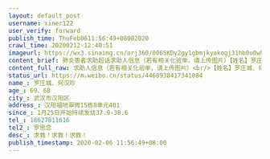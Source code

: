 ```yaml
---
layout: default_post
username: xiner122
user_verify: forward
publish_time: ThuFeb0611:56:49+08002020
crawl_time: 20200212-12:40:51
imageurl: https://wx3.sinaimg.cn/orj360/006SKDy2gy1gbmjkyakogj31hb0u0wht.jpg,https://wx1.sinaimg.cn/orj360/006SKDy2gy1gbmjkyputjj31hb0u0q5y.jpg,https://wx2.sinaimg.cn/orj360/006SKDy2gy1gbmjkz3encj31hb0u0gq6.jpg,https://wx4.sinaimg.cn/orj360/006SKDy2gy1gbmjkzhdisj30u01hbgpb.jpg,https://wx4.sinaimg.cn/orj360/006SKDy2gy1gbmjkzxr4qj30u01hbgnz.jpg,https://wx3.sinaimg.cn/orj360/006SKDy2gy1gbmjlk75pkj30u01hb0vq.jpg
content_brief: 肺炎患者求助超话求助人信息（若有相关化验单，请上传图片）【姓名】罗庄城、何汉珍【年龄】69、68【所在城市】武汉【所在小区、社区】汉阳福地翠微【患病时间】1.25【联系方式】18627811616【其他紧急联系人】罗思念【病情描述】 求救！求救！求救！【所在城市】武汉市汉阳区【所在小 ...全文
content_full_raw: 求助人信息（若有相关化验单，请上传图片）<br/>【姓名】罗庄城、何汉珍<br/>【年龄】69、68<br/>【所在城市】武汉<br/>【所在小区、社区】汉阳福地翠微<br/>【患病时间】1.25<br/>【联系方式】18627811616<br/>【其他紧急联系人】罗思念<br/>【病情描述】求救！求救！求救！<br/><br/>【所在城市】武汉市汉阳区<br/>【所在小区、社区】汉阳福地翠微15栋8单元401<br/>【患病时间】1月25日开始持续发烧37.9-38.6<br/>【联系方式--座机027-84700090，手机18627811616<br/>求助求助：本人亲叔叔、婶婶快70岁，发烧近十天，在汉阳医院看病三天，每天打完针后回家来回折腾，目前无力进食、无力起床到医院了，社区无能为力，打120急救要排队，要自己联系医院，打汉阳医院急诊科不接受住院，打汉阳区区长专线，推到社区安排，难道就这样在家等死吗?大家有没有办法<spanclass="url-icon"><imgalt=[泪]src="//h5.sinaimg.cn/m/emoticon/icon/default/d_lei-1b4b02f8b1.png"style="width:1em;height:1em;"/></span><spanclass="url-icon"><imgalt=[泪]src="//h5.sinaimg.cn/m/emoticon/icon/default/d_lei-1b4b02f8b1.png"style="width:1em;height:1em;"/></span><spanclass="url-icon"><imgalt=[泪]src="//h5.sinaimg.cn/m/emoticon/icon/default/d_lei-1b4b02f8b1.png"style="width:1em;height:1em;"/></span>地址：汉阳区福地翠微15栋8单元401急需床位！！！<ahref='/n/央视新闻'>@央视新闻</a><ahref='/n/中国日报'>@中国日报</a><ahref='/n/武汉晚报'>@武汉晚报</a><ahref='/n/人民日报'>@人民日报</a><ahref='/n/人民网'>@人民网</a><ahref='/n/央视网'>@央视网</a><ahref='/n/央视新闻'>@央视新闻</a><ahref='/n/丁香医生'>@丁香医生</a><ahref='/n/新华网'>@新华网</a><ahref='/n/中国新闻网'>@中国新闻网</a><ahref='/n/热点新闻'>@热点新闻</a><ahref='/n/中国新闻周刊'>@中国新闻周刊</a><ahref='/n/24小时新闻'>@24小时新闻</a><ahref='/n/网易新闻客户端'>@网易新闻客户端</a><ahref='/n/凤凰新闻客户端'>@凤凰新闻客户端</a><ahref='/n/新京报动新闻'>@新京报动新闻</a><ahref='/n/全球头条新闻事件'>@全球头条新闻事件</a><ahref='/n/央视新闻周刊'>@央视新闻周刊</a>
status_url: https://m.weibo.cn/status/4468938417341084
name_: 罗庄城、何汉珍
age_: 69、68
city_: 武汉市汉阳区
address_: 汉阳福地翠微15栋8单元401
since_: 1月25日开始持续发烧37.9-38.6
tel_: 18627811616
tel2_: 罗思念
desc_: 求救！求救！求救！
publish_timestamp: 2020-02-06 11:56:49+08:00
---
```

